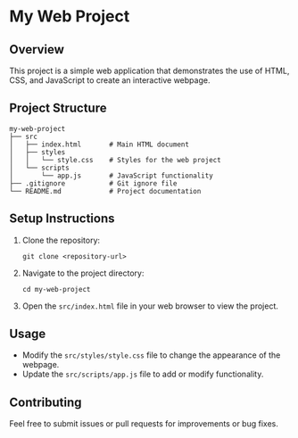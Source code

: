 # My Web Project

## Overview

This project is a simple web application that demonstrates the use of HTML, CSS, and JavaScript to create an interactive webpage.

## Project Structure

```
my-web-project
├── src
│   ├── index.html       # Main HTML document
│   ├── styles
│   │   └── style.css    # Styles for the web project
│   └── scripts
│       └── app.js       # JavaScript functionality
├── .gitignore           # Git ignore file
└── README.md            # Project documentation
```

## Setup Instructions

1. Clone the repository:

   ```
   git clone <repository-url>
   ```

2. Navigate to the project directory:

   ```
   cd my-web-project
   ```

3. Open the `src/index.html` file in your web browser to view the project.

## Usage

- Modify the `src/styles/style.css` file to change the appearance of the webpage.
- Update the `src/scripts/app.js` file to add or modify functionality.

## Contributing

Feel free to submit issues or pull requests for improvements or bug fixes.
